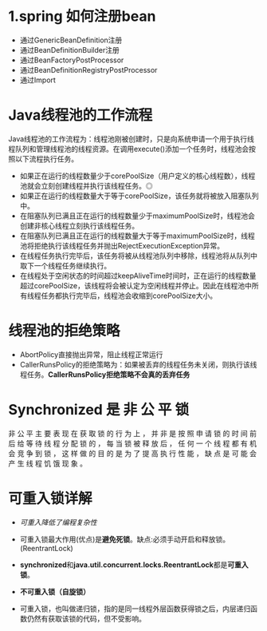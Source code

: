 # 1.spring 如何注册bean

- 通过GenericBeanDefinition注册
- 通过BeanDefinitionBuilder注册
- 通过BeanFactoryPostProcessor
- 通过BeanDefinitionRegistryPostProcessor
- 通过Import



# Java线程池的工作流程

Java线程池的工作流程为：线程池刚被创建时，只是向系统申请一个用于执行线程队列和管理线程池的线程资源。在调用execute()添加一个任务时，线程池会按照以下流程执行任务。

-  如果正在运行的线程数量少于corePoolSize（用户定义的核心线程数），线程池就会立刻创建线程并执行该线程任务。◎
- 如果正在运行的线程数量大于等于corePoolSize，该任务就将被放入阻塞队列中。
-  在阻塞队列已满且正在运行的线程数量少于maximumPoolSize时，线程池会创建非核心线程立刻执行该线程任务。
- 在阻塞队列已满且正在运行的线程数量大于等于maximumPoolSize时，线程池将拒绝执行该线程任务并抛出RejectExecutionException异常。
- 在线程任务执行完毕后，该任务将被从线程池队列中移除，线程池将从队列中取下一个线程任务继续执行。
- 在线程处于空闲状态的时间超过keepAliveTime时间时，正在运行的线程数量超过corePoolSize，该线程将会被认定为空闲线程并停止。因此在线程池中所有线程任务都执行完毕后，线程池会收缩到corePoolSize大小。



# 线程池的拒绝策略

- AbortPolicy直接抛出异常，阻止线程正常运行
- CallerRunsPolicy的拒绝策略为：如果被丢弃的线程任务未关闭，则执行该线程任务。**CallerRunsPolicy拒绝策略不会真的丢弃任务**

# Synchronized 是 非 公 平 锁

非 公 平 主 要 表 现 在 获 取 锁 的 行 为 上 ， 并 非 是 按 照 申 请 锁 的 时 间 前 后 给 等
待 线 程 分 配 锁 的 ， 每 当 锁 被 释 放 后 ， 任 何 一 个 线 程 都 有 机 会 竞 争 到 锁 ，
这 样 做 的 目 的 是 为 了 提 高 执 行 性 能 ， 缺 点 是 可 能 会 产 生 线 程 饥 饿 现 象 。

# 可重入锁详解

- *可重入降低了编程复杂性*

- 可重入锁最大作用(优点)是**避免死锁**。缺点:必须手动开启和释放锁。(ReentrantLock)
- **synchronized**和**java.util.concurrent.locks.ReentrantLock**都是**可重入锁**。
- **不可重入锁（自旋锁）**
- 可重入锁，也叫做递归锁，指的是同一线程外层函数获得锁之后，内层递归函数仍然有获取该锁的代码，但不受影响。